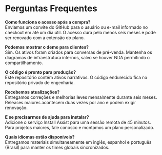 # Perguntas Frequentes

**Como funciona o acesso após a compra?**  
Enviamos um convite do GitHub para o usuário ou e-mail informado no checkout em até um dia útil. O acesso dura pelo menos seis meses e pode ser renovado com a extensão do plano.

**Podemos mostrar o demo para clientes?**  
Sim. Os ativos foram criados para conversas de pré-venda. Mantenha os diagramas de infraestrutura internos, salvo se houver NDA permitindo o compartilhamento.

**O código é pronto para produção?**  
Este repositório contém ativos narrativos. O código endurecido fica no repositório privado de engenharia.

**Recebemos atualizações?**  
Entregamos correções e melhorias leves mensalmente durante seis meses. Releases maiores acontecem duas vezes por ano e podem exigir renovação.

**E se precisarmos de ajuda para instalar?**  
Adicione o serviço Install Assist para uma sessão remota de 45 minutos. Para projetos maiores, fale conosco e montamos um plano personalizado.

**Quais idiomas estão disponíveis?**  
Entregamos materiais simultaneamente em inglês, espanhol e português (Brasil) para manter os times globais sincronizados.
